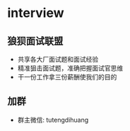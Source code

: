 # interview

## 狼狈面试联盟
- 共享各大厂面试题和面试经验
- 精准狙击面试题，准确把握面试官思维
- 干一份工作拿三份薪酬使我们的目的

## 加群
- 群主微信: tutengdihuang

